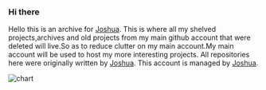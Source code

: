 ### Hi there 
Hello this is an archive for [Joshua](https://github.com/jjoshuaa). This is where all my shelved projects,archives and old projects from my main github account that were deleted  will live.So as to reduce clutter on my main account.My main account will be used to host my more interesting projects.
All repositories here were originally written by [Joshua](https://github.com/jjoshuaa).
This account is managed by [Joshua](https://github.com/jjoshuaa).<br>

![chart](https://user-images.githubusercontent.com/91624052/139585124-c8790d68-9fd3-4108-845c-5e44f1589bf3.png)
